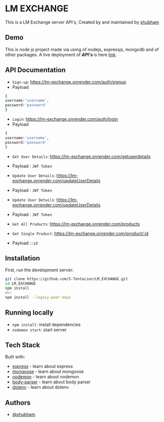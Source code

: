 # LM EXCHANGE

This is a LM Exchange server API's, Created by and maintained by [shubham](https://github.com/S-Tentacion)

## Demo

This is node js project made via using of nodejs, expressjs, mongodb and of other packages.
A live deployment of <b><i>API's </i></b> is here [link](https://lm-exchange.onrender.com).

## API Documentation

- `Sign-up`: https://lm-exchange.onrender.com/auth/signup
- Payload

```bash
{
username:'username',
password:'password'
}
```

- `Login`: https://lm-exchange.onrender.com/auth/login
- Payload

```bash
{
username:'username',
password:'password'
}
```

- `Get User Details`: https://lm-exchange.onrender.com/getuserdetails
* Payload : `JWT Token`

- `Update User Details`: https://lm-exchange.onrender.com/updateUserDetails
* Payload : `JWT Token`

- `Update User Details`: https://lm-exchange.onrender.com/updateUserDetails
* Payload : `JWT Token`

- `Get All Products`: https://lm-exchange.onrender.com/products

- `Get Single Product`: https://lm-exchange.onrender.com/product/:id
* Payload :`:id`

## Installation

First, run the development server:

```bash
git clone https://github.com/S-Tentacion/LM_EXCHANGE.git
cd LM_EXCHANGE
npm install
#or
npm install --legacy-peer-deps
```

## Running locally

- `npm install`: install dependencies
- `nodemon start`: start server

## Tech Stack

Built with:

- [express](https://expressjs.com/) - learn about express
- [mongoose](https://mongoosejs.com/) - learn about mongoose
- [nodemon](https://nodemon.io/) - learn about nodemon
- [body-parser](https://github.com/expressjs/body-parser#readme) - learn about body parser
- [dotenv](https://github.com/motdotla/dotenv#readme) -  learn about dotenv

## Authors

- [@shubham](https://github.com/S-Tentacion)
